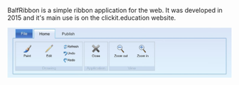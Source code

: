 BalfRibbon is a simple ribbon application for the web. It was developed in 2015 and it's main use is on the clickit.education website. 
<p><img src="ribbon.jpg" alt="Example ribbon"></p>
